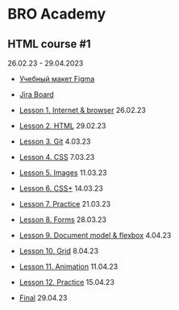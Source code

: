 # BRO Academy 

## HTML course #1

26.02.23 - 29.04.2023

- [Учебный макет Figma](https://www.figma.com/file/u2zZr82dpFUTb8NJV0XgxH/Bro-Academy-Project-1.0?type=design&node-id=1%3A3504&mode=design&t=VhjDhTk0DJbfQGIp-1)
- [Jira Board](https://bro-academy.atlassian.net/jira/core/projects/BAHC/board)

- [Lesson 1. Internet & browser](lesson-1.md) 26.02.23
- [Lesson 2. HTML](lesson-2.md) 29.02.23
- [Lesson 3. Git](lesson-3.md) 4.03.23
- [Lesson 4. CSS](lesson-4.md) 7.03.23
- [Lesson 5. Images](lesson-5.md) 11.03.23
- [Lesson 6. CSS+](lesson-6.md) 14.03.23
- [Lesson 7. Practice](lesson-7.md) 21.03.23
- [Lesson 8. Forms](lesson-8.md) 28.03.23
- [Lesson 9. Document model & flexbox](lesson-9.md) 4.04.23
- [Lesson 10. Grid](lesson-10.md) 8.04.23
- [Lesson 11. Animation](lesson-11.md) 11.04.23
- [Lesson 12. Practice](lesson-12.md) 15.04.23
- [Final](final.md) 29.04.23
